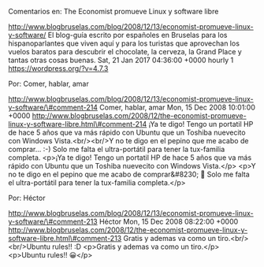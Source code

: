 Comentarios en: The Economist promueve Linux y software libre

http://www.blogbruselas.com/blog/2008/12/13/economist-promueve-linux-y-software/
El blog-guía escrito por españoles en Bruselas para los hispanoparlantes
que viven aquí y para los turistas que aprovechan los vuelos baratos
para descubrir el chocolate, la cerveza, la Grand Place y tantas otras
cosas buenas. Sat, 21 Jan 2017 04:36:00 +0000 hourly 1
https://wordpress.org/?v=4.7.3

Por: Comer, hablar, amar

http://www.blogbruselas.com/blog/2008/12/13/economist-promueve-linux-y-software/\#comment-214
Comer, hablar, amar Mon, 15 Dec 2008 10:01:00 +0000
http://www.blogbruselas.com/2008/12/the-economist-promueve-linux-y-software-libre.html\#comment-214
¡Ya te digo! Tengo un portatil HP de hace 5 años que va más rápido con
Ubuntu que un Toshiba nuevecito con Windows
Vista.&lt;br/&gt;&lt;br/&gt;Y no te digo en el pepino que me acabo de
comprar\... :-) Solo me falta el ultra-portátil para tener la
tux-familia completa. \<p\>¡Ya te digo! Tengo un portatil HP de hace 5
años que va más rápido con Ubuntu que un Toshiba nuevecito con Windows
Vista.\</p\> \<p\>Y no te digo en el pepino que me acabo de
comprar&\#8230; 🙂 Solo me falta el ultra-portátil para tener la
tux-familia completa.\</p\>

Por: Héctor

http://www.blogbruselas.com/blog/2008/12/13/economist-promueve-linux-y-software/\#comment-213
Héctor Mon, 15 Dec 2008 08:22:00 +0000
http://www.blogbruselas.com/2008/12/the-economist-promueve-linux-y-software-libre.html\#comment-213
Gratis y ademas va como un tiro.&lt;br/&gt;&lt;br/&gt;Ubuntu rules!! :D
\<p\>Gratis y ademas va como un tiro.\</p\> \<p\>Ubuntu rules!! 😀\</p\>
